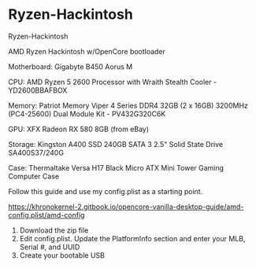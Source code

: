 # Ryzen-Hackintosh
Ryzen-Hackintosh

AMD Ryzen Hackintosh w/OpenCore bootloader

Motherboard: Gigabyte B450 Aorus M

CPU: AMD Ryzen 5 2600 Processor with Wraith Stealth Cooler - YD2600BBAFBOX

Memory: Patriot Memory Viper 4 Series DDR4 32GB (2 x 16GB) 3200MHz (PC4-25600) Dual Module Kit - PV432G320C6K

GPU: XFX Radeon RX 580 8GB (from eBay)

Storage: Kingston A400 SSD 240GB SATA 3 2.5" Solid State Drive SA400S37/240G

Case: Thermaltake Versa H17 Black Micro ATX Mini Tower Gaming Computer Case

Follow this guide and use my config.plist as a starting point.

https://khronokernel-2.gitbook.io/opencore-vanilla-desktop-guide/amd-config.plist/amd-config

1.  Download the zip file
2.  Edit config.plist.  Update the PlatformInfo section and enter your MLB, Serial #, and UUID
3.  Create your bootable USB
